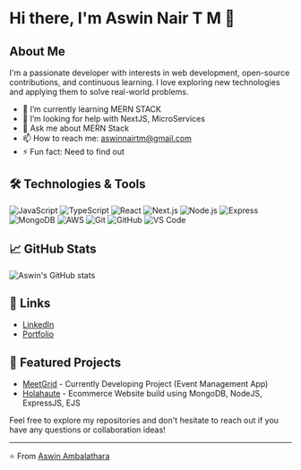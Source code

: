 # Hi there, I'm Aswin Nair T M 👋


## About Me

I'm a passionate developer with interests in web development, open-source contributions, and continuous learning. I love exploring new technologies and applying them to solve real-world problems.

- 🌱 I’m currently learning MERN STACK
- 🤔 I’m looking for help with NextJS, MicroServices
- 💬 Ask me about MERN Stack 
- 📫 How to reach me: aswinnairtm@gmail.com
- ⚡ Fun fact: Need to find out

## 🛠️ Technologies & Tools

![JavaScript](https://img.shields.io/badge/-JavaScript-black?style=flat-square&logo=javascript)
![TypeScript](https://img.shields.io/badge/-TypeScript-007ACC?style=flat-square&logo=typescript)
![React](https://img.shields.io/badge/-React-black?style=flat-square&logo=react)
![Next.js](https://img.shields.io/badge/-Next.js-black?style=flat-square&logo=next.js)
![Node.js](https://img.shields.io/badge/-Node.js-339933?style=flat-square&logo=node.js)
![Express](https://img.shields.io/badge/-Express-black?style=flat-square&logo=express)
![MongoDB](https://img.shields.io/badge/-MongoDB-47A248?style=flat-square&logo=mongodb)
![AWS](https://img.shields.io/badge/-AWS-232F3E?style=flat-square&logo=amazon-aws)
![Git](https://img.shields.io/badge/-Git-black?style=flat-square&logo=git)
![GitHub](https://img.shields.io/badge/-GitHub-181717?style=flat-square&logo=github)
![VS Code](https://img.shields.io/badge/-VS%20Code-007ACC?style=flat-square&logo=visual-studio-code)


## 📈 GitHub Stats

![Aswin's GitHub stats](https://github-readme-stats.vercel.app/api?username=aswinambalathara&show_icons=true&theme=radical)

## 🔗 Links

- [LinkedIn](https://www.linkedin.com/in/aswinambalathara/)
- [Portfolio](https://aswinambalathara.github.io)

## 🔭 Featured Projects

- [MeetGrid](https://github.com/aswinambalathara/Meet_Grid) - Currently Developing Project (Event Management App)
- [Holahaute](https://github.com/aswinambalathara/Holahaute) - Ecommerce Website build using MongoDB, NodeJS, ExpressJS, EJS

Feel free to explore my repositories and don't hesitate to reach out if you have any questions or collaboration ideas!

---

⭐️ From [Aswin Ambalathara](https://github.com/aswinambalathara)
